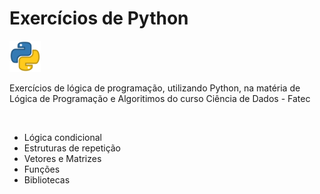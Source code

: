 <h1> Exercícios de Python </h1> <img src="./img/python-logo.png" width="50px" height="50px" />

 <p> Exercícios de lógica de programação, utilizando Python, na matéria de Lógica de Programação e Algoritimos do curso Ciência de Dados - Fatec </p>
<br />
<ul>
  <li>Lógica condicional</li>
  <li>Estruturas de repetição</li>
  <li>Vetores e Matrizes</li>
  <li>Funções</li>
  <li>Bibliotecas</li>
</ul>